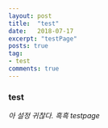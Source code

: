 ```yaml
---
layout: post
title:  "test"
date:   2018-07-17
excerpt: "testPage"
posts: true
tag:
- test
comments: true
---
```



### test
*아 설정 귀찮다. 흑흑*
*testpage*